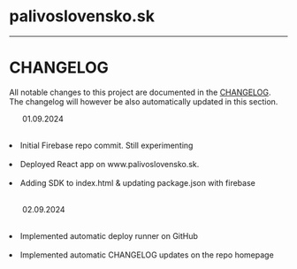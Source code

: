 # palivoslovensko.sk
-----------------------

# CHANGELOG

All notable changes to this project are documented in the [CHANGELOG](CHANGELOG.md).<br>
The changelog will however be also automatically updated in this section.<br>

<!-- changelog-start -->
<ul>01.09.2024</ul><br>
    <li>Initial Firebase repo commit. Still experimenting</li><br>
    <li>Deployed React app on www.palivoslovensko.sk.</li><br>
    <li>Adding SDK to index.html & updating package.json with firebase</li><br>
<ul>02.09.2024</ul><br>
    <li>Implemented automatic deploy runner on GitHub</li><br>
    <li>Implemented automatic CHANGELOG updates on the repo homepage</li><br>
<!-- changelog-end -->